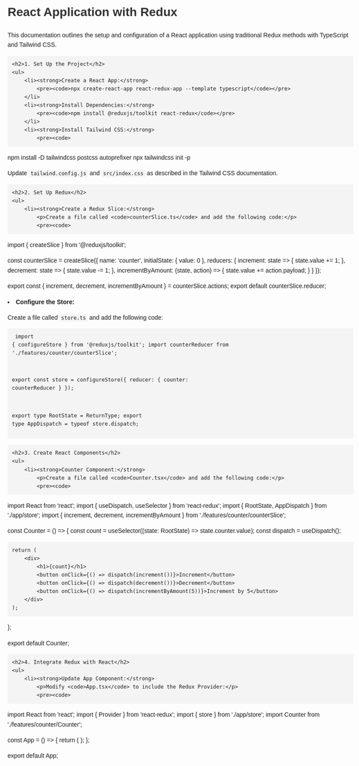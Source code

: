 <!DOCTYPE html>
<html lang="en">
<head>
    <meta charset="UTF-8">
    <meta name="viewport" content="width=device-width, initial-scale=1.0">
    <title>React Application with Redux - README</title>
    <style>
        body {
            font-family: Arial, sans-serif;
            line-height: 1.6;
            padding: 20px;
            max-width: 800px;
            margin: auto;
        }
        code {
            background: #f4f4f4;
            padding: 2px 4px;
            border-radius: 4px;
        }
        pre {
            background: #f4f4f4;
            padding: 10px;
            border-radius: 4px;
            overflow-x: auto;
        }
        h1, h2, h3 {
            color: #333;
        }
        ul {
            list-style-type: disc;
            margin-left: 20px;
        }
    </style>
</head>
<body>
    <h1>React Application with Redux</h1>
    <p>This documentation outlines the setup and configuration of a React application using traditional Redux methods with TypeScript and Tailwind CSS.</p>

    <h2>1. Set Up the Project</h2>
    <ul>
        <li><strong>Create a React App:</strong>
            <pre><code>npx create-react-app react-redux-app --template typescript</code></pre>
        </li>
        <li><strong>Install Dependencies:</strong>
            <pre><code>npm install @reduxjs/toolkit react-redux</code></pre>
        </li>
        <li><strong>Install Tailwind CSS:</strong>
            <pre><code>
npm install -D tailwindcss postcss autoprefixer
npx tailwindcss init -p
            </code></pre>
            <p>Update <code>tailwind.config.js</code> and <code>src/index.css</code> as described in the Tailwind CSS documentation.</p>
        </li>
    </ul>

    <h2>2. Set Up Redux</h2>
    <ul>
        <li><strong>Create a Redux Slice:</strong>
            <p>Create a file called <code>counterSlice.ts</code> and add the following code:</p>
            <pre><code>
import { createSlice } from '@reduxjs/toolkit';

const counterSlice = createSlice({
    name: 'counter',
    initialState: { value: 0 },
    reducers: {
        increment: state => { state.value += 1; },
        decrement: state => { state.value -= 1; },
        incrementByAmount: (state, action) => { state.value += action.payload; }
    }
});

export const { increment, decrement, incrementByAmount } = counterSlice.actions;
export default counterSlice.reducer;
            </code></pre>
        </li>
        <li><strong>Configure the Store:</strong>
            <p>Create a file called <code>store.ts</code> and add the following code:</p>
            <pre><code>
import { configureStore } from '@reduxjs/toolkit';
import counterReducer from './features/counter/counterSlice';

export const store = configureStore({
    reducer: {
        counter: counterReducer
    }
});

export type RootState = ReturnType<typeof store.getState>;
export type AppDispatch = typeof store.dispatch;
            </code></pre>
        </li>
    </ul>

    <h2>3. Create React Components</h2>
    <ul>
        <li><strong>Counter Component:</strong>
            <p>Create a file called <code>Counter.tsx</code> and add the following code:</p>
            <pre><code>
import React from 'react';
import { useDispatch, useSelector } from 'react-redux';
import { RootState, AppDispatch } from './app/store';
import { increment, decrement, incrementByAmount } from './features/counter/counterSlice';

const Counter = () => {
    const count = useSelector((state: RootState) => state.counter.value);
    const dispatch = useDispatch<AppDispatch>();

    return (
        <div>
            <h1>{count}</h1>
            <button onClick={() => dispatch(increment())}>Increment</button>
            <button onClick={() => dispatch(decrement())}>Decrement</button>
            <button onClick={() => dispatch(incrementByAmount(5))}>Increment by 5</button>
        </div>
    );
};

export default Counter;
            </code></pre>
        </li>
    </ul>

    <h2>4. Integrate Redux with React</h2>
    <ul>
        <li><strong>Update App Component:</strong>
            <p>Modify <code>App.tsx</code> to include the Redux Provider:</p>
            <pre><code>
import React from 'react';
import { Provider } from 'react-redux';
import { store } from './app/store';
import Counter from './features/counter/Counter';

const App = () => {
    return (
        <Provider store={store}>
            <Counter />
        </Provider>
    );
};

export default App;
            </code></pre>
        </li>
    </ul>
</body>
</html>
